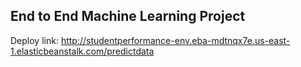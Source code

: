 ## End to End Machine Learning Project

Deploy link: http://studentperformance-env.eba-mdtnqx7e.us-east-1.elasticbeanstalk.com/predictdata
